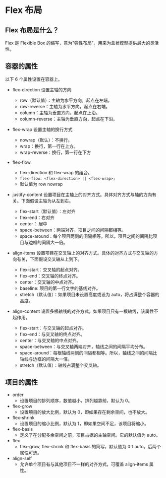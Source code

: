# Flex 布局

## Flex 布局是什么？

Flex 是 Flexible Box 的缩写，意为"弹性布局"，用来为盒状模型提供最大的灵活性。

## 容器的属性

以下 6 个属性设置在容器上。

- flex-direction 设置主轴的方向

  - row（默认值）：主轴为水平方向，起点在左端。
  - row-reverse：主轴为水平方向，起点在右端。
  - column：主轴为垂直方向，起点在上沿。
  - column-reverse：主轴为垂直方向，起点在下沿。

- flex-wrap 设置主轴的换行方式

  - nowrap（默认）：不换行。
  - wrap：换行，第一行在上方。
  - wrap-reverse：换行，第一行在下方

- flex-flow

  - flex-direction 和 flex-wrap 的组合。
  - `flex-flow: <flex-direction> || <flex-wrap>;`
  - 默认值为 row nowrap

- justify-content 设置项目在主轴上的对齐方式。具体对齐方式与轴的方向有关。下面假设主轴为从左到右。

  - flex-start（默认值）：左对齐
  - flex-end：右对齐
  - center： 居中
  - space-between：两端对齐，项目之间的间隔都相等。
  - space-around：每个项目两侧的间隔相等。所以，项目之间的间隔比项目与边框的间隔大一倍。

- align-items 设置项目在交叉轴上的对齐方式。具体的对齐方式与交叉轴的方向有关，下面假设交叉轴从上到下。

  - flex-start：交叉轴的起点对齐。
  - flex-end：交叉轴的终点对齐。
  - center：交叉轴的中点对齐。
  - baseline: 项目的第一行文字的基线对齐。
  - stretch（默认值）：如果项目未设置高度或设为 auto，将占满整个容器的高度。

- align-content 设置多根轴线的对齐方式。如果项目只有一根轴线，该属性不起作用。
  - flex-start：与交叉轴的起点对齐。
  - flex-end：与交叉轴的终点对齐。
  - center：与交叉轴的中点对齐。
  - space-between：与交叉轴两端对齐，轴线之间的间隔平均分布。
  - space-around：每根轴线两侧的间隔都相等。所以，轴线之间的间隔比轴线与边框的间隔大一倍。
  - stretch（默认值）：轴线占满整个交叉轴。

## 项目的属性

- order
  - 设置项目的排列顺序，数值越小，排列越靠前，默认为 0。
- flex-grow
  - 设置项目的放大比例，默认为 0，即如果存在剩余空间，也不放大。
- flex-shrink
  - 设置项目的缩小比例，默认为 1，即如果空间不足，该项目将缩小。
- flex-basis
  - 定义了在分配多余空间之前，项目占据的主轴空间。它的默认值为 auto。
- flex
  - flex-grow, flex-shrink 和 flex-basis 的简写，默认值为 0 1 auto。后两个属性可选。
- align-self
  - 允许单个项目有与其他项目不一样的对齐方式，可覆盖 align-items 属性。
